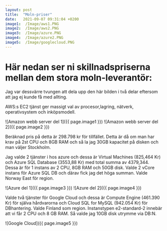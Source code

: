 ```yaml
---
layout: post
title:  "Moln-priser"
date:   2021-09-07 09:31:04 +0200
image1:  /Image/aws1.PNG
image2:  /Image/aws2.PNG
image3:  /Image/azure.PNG
image4:  /Image/azure2.PNG
image5:  /Image/googlecloud.PNG
---
```


# Här nedan ser ni skillnadspriserna mellan dem stora moln-leverantör:

 Jag var dessvärre tvungen att dela upp den här bilden i två delar eftersom att jag ej kunde få med allting.

AWS:s EC2 tjänst ger massigt val av procesor,lagring, nätverk, operativsystem och inköpsmodell.

![Amazon webb server del 1]({{ page.image1 }})
![Amazon webb server del 2]({{ page.image2 }})

Beräknad pris på detta är 298.798 kr för tillfället. 
Detta är då om man har krav på 2st CPU och 8GB RAM och så la jag 30GB kapacitet på disken och man väljer Stockholm.

Jag valde 2 tjänster i hos azure och dessa är Virtual Machines (825,464 Kr) och Azure SQL Database (3553,88 Kr) med total summa av 4379,344. 
Dessa är för 1 instans av 2 CPU, 8GB RAM och 50GB disk. Valde 2 vCore instans för Azure SQL DB och därav fick jag det höga summan.
Valde Norway East för region.

![Azure del 1]({{ page.image3 }})
![Azure del 2]({{ page.image4 }})

Valde två tjänster för Google Cloud och dessa är Compute Engine (461.390 Kr) för själva hårdvarorna och Cloud SQL for MySQL (942.054 Kr) för DBhantering.
Valde Finland som region. Instanstypen e2-standard-2 innebär att vi får 2 CPU och 8 GB RAM. Så valde jag 10GB disk utrymme via DB:N.

![Google Cloud]({{ page.image5 }})